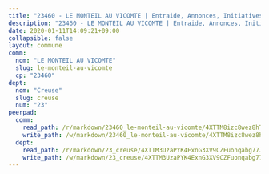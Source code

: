 ```yaml
---
title: "23460 - LE MONTEIL AU VICOMTE | Entraide, Annonces, Initiatives"
description: "23460 - LE MONTEIL AU VICOMTE | Entraide, Annonces, Initiatives"
date: 2020-01-11T14:09:21+09:00
collapsible: false
layout: commune
comm:
  nom: "LE MONTEIL AU VICOMTE"
  slug: le-monteil-au-vicomte
  cp: "23460"
dept:
  nom: "Creuse"
  slug: creuse
  num: "23"
peerpad:
  comm:
    read_path: /r/markdown/23460_le-monteil-au-vicomte/4XTTM8izc8wez8hT7cBxuqSSpUkquze8dExQDG3sNJkJEek6p
    write_path: /w/markdown/23460_le-monteil-au-vicomte/4XTTM8izc8wez8hT7cBxuqSSpUkquze8dExQDG3sNJkJEek6p-K3TgUZ4boQGF3EPEA2fVUiYyEVujZzWvpb6WM2PAE9TdLHu8zqBNRh8TL8LfJ2YM3EKGSFYojVb4HXPYmV495SymrqC6s5ULnAr7Z5Ya5Fnd9n9RFjt8ywHXDBynXbsiwBAN7a92
  dept:
    read_path: /r/markdown/23_creuse/4XTTM3UzaPYK4ExnG3XV9CZFuonqabg77JTNiqvJ5MQS23jj7
    write_path: /w/markdown/23_creuse/4XTTM3UzaPYK4ExnG3XV9CZFuonqabg77JTNiqvJ5MQS23jj7-K3TgUKE86JxR4JSYXC5aZe6fqBSBprUrmaVFUW2jmdnpHS2xDyA3bckVFWgGTEWFg2GMkYcK4FztBw3HJgWqQMWmUjaPRWNNPUiVES6qbqTDLs9pxQ3uHzULq9XSj5J8FTp6MDn1
---
```


